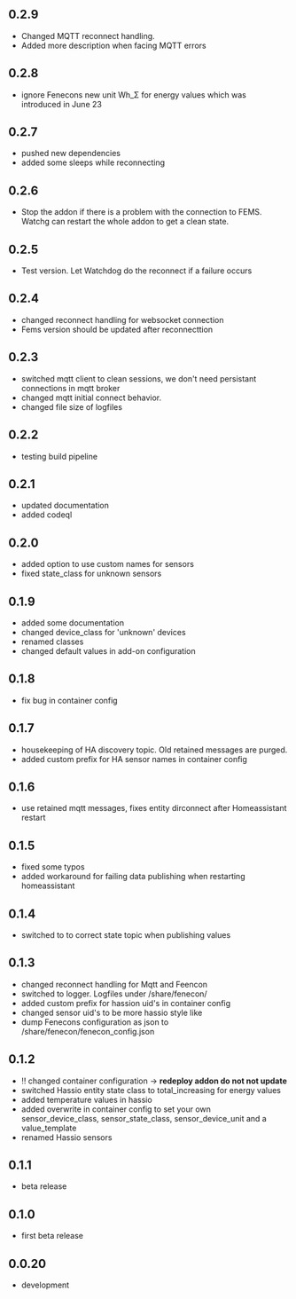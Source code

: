 <!-- https://developers.home-assistant.io/docs/add-ons/presentation#keeping-a-changelog -->
## 0.2.9
- Changed MQTT reconnect handling.
- Added more description when facing MQTT errors
## 0.2.8
- ignore Fenecons new unit Wh_Σ for energy values which was introduced in June 23
## 0.2.7
- pushed new dependencies
- added some sleeps while reconnecting
## 0.2.6
- Stop the addon if there is a problem with the connection to FEMS. Watchg can restart the whole addon to get a clean state.
## 0.2.5
- Test version. Let Watchdog do the reconnect if a failure occurs
## 0.2.4
- changed reconnect handling for websocket connection
- Fems version should be updated after reconnecttion
## 0.2.3
- switched mqtt client to clean sessions, we don't need persistant connections in mqtt broker
- changed mqtt initial connect behavior. 
- changed file size of logfiles
## 0.2.2
- testing build pipeline
## 0.2.1
- updated documentation
- added codeql
## 0.2.0
- added option to use custom names for sensors
- fixed state_class for unknown sensors
## 0.1.9
- added some documentation
- changed device_class for 'unknown' devices
- renamed classes
- changed default values in add-on configuration
## 0.1.8
- fix bug in container config

## 0.1.7
- housekeeping of HA discovery topic. Old retained messages are purged.
- added custom prefix for HA sensor names in container config   

## 0.1.6
- use retained mqtt messages, fixes entity dirconnect after Homeassistant restart

## 0.1.5

- fixed some typos
- added workaround for failing data publishing when restarting homeassistant

## 0.1.4

- switched to to correct state topic when publishing values

## 0.1.3

- changed reconnect handling for Mqtt and Feencon
- switched to logger. Logfiles under /share/fenecon/
- added custom prefix for hassion uid's in container config
- changed sensor uid's to be more hassio style like
- dump Fenecons configuration as json to /share/fenecon/fenecon_config.json

## 0.1.2

- ‼️ changed container configuration -> **redeploy addon do not not update**
- switched Hassio entity state class to total_increasing for energy values
- added temperature values in hassio
- added overwrite in container config to set your own sensor_device_class, sensor_state_class, sensor_device_unit and a value_template
- renamed Hassio sensors

## 0.1.1

- beta release

## 0.1.0

- first beta release

## 0.0.20

- development
